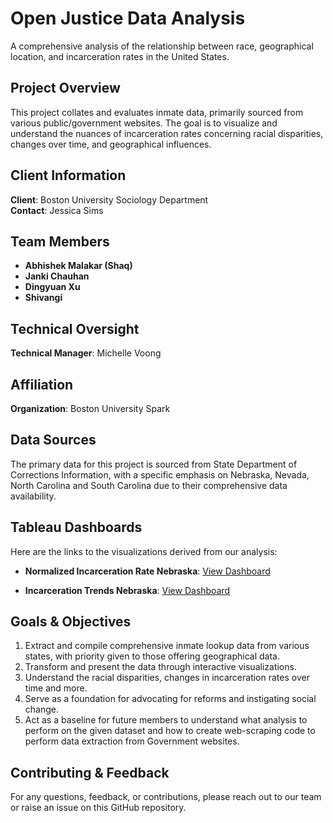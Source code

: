 # Open Justice Data Analysis

A comprehensive analysis of the relationship between race, geographical location, and incarceration rates in the United States.

## Project Overview

This project collates and evaluates inmate data, primarily sourced from various public/government websites. The goal is to visualize and understand the nuances of incarceration rates concerning racial disparities, changes over time, and geographical influences.

## Client Information

**Client**: Boston University Sociology Department  
**Contact**: Jessica Sims

## Team Members

- **Abhishek Malakar (Shaq)**
- **Janki Chauhan**
- **Dingyuan Xu**
- **Shivangi**

## Technical Oversight

**Technical Manager**: Michelle Voong

## Affiliation

**Organization**: Boston University Spark

## Data Sources

The primary data for this project is sourced from State Department of Corrections Information, with a specific emphasis on Nebraska, Nevada, North Carolina and South Carolina due to their comprehensive data availability.

## Tableau Dashboards

Here are the links to the visualizations derived from our analysis:

- **Normalized Incarceration Rate Nebraska**: [View Dashboard](https://public.tableau.com/app/profile/abhishek.malakar3616/viz/open_justice/NormalisedCrimeRate)
  
- **Incarceration Trends Nebraska**: [View Dashboard](https://public.tableau.com/app/profile/abhishek.malakar3616/viz/open_justice/CrimeTrends)

## Goals & Objectives

1. Extract and compile comprehensive inmate lookup data from various states, with priority given to those offering geographical data.
2. Transform and present the data through interactive visualizations.
3. Understand the racial disparities, changes in incarceration rates over time and more.
4. Serve as a foundation for advocating for reforms and instigating social change.
5. Act as a baseline for future members to understand what analysis to perform on the given dataset and how to create web-scraping code to perform data extraction from Government websites. 

## Contributing & Feedback

For any questions, feedback, or contributions, please reach out to our team or raise an issue on this GitHub repository.

